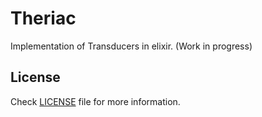 Theriac
=======

Implementation of Transducers in elixir. (Work in progress)

## License

Check [LICENSE](LICENSE) file for more information.
